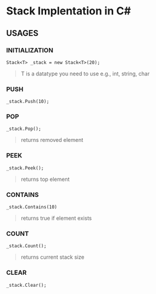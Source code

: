 # Stack Implentation in C#
## USAGES
### INITIALIZATION
` Stack<T> _stack = new Stack<T>(20); `
> T is a datatype you need to use e.g., int, string, char

### PUSH
` _stack.Push(10); `

### POP
` _stack.Pop(); `
> returns removed element

### PEEK
` _stack.Peek(); `
> returns top element

### CONTAINS
` _stack.Contains(10) `
> returns true if element exists

### COUNT
` _stack.Count(); `
> returns current stack size

### CLEAR
` _stack.Clear(); `
